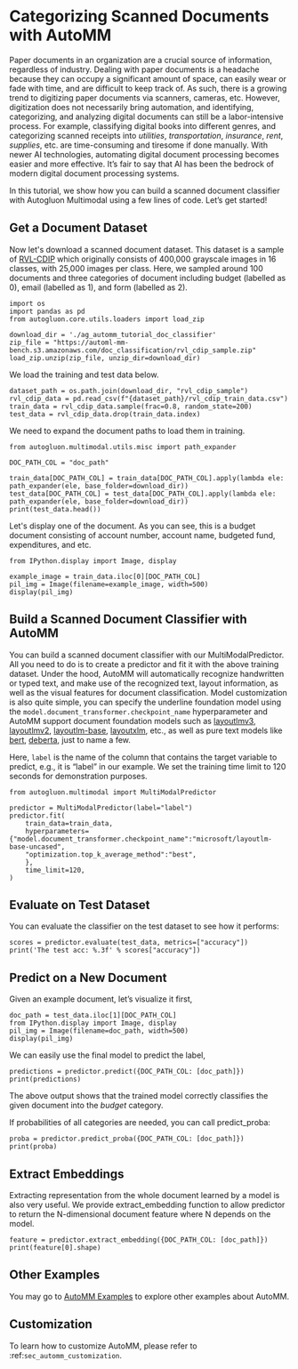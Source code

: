 # Categorizing Scanned Documents with AutoMM

Paper documents in an organization are a crucial source of information, regardless of industry. 
Dealing with paper documents is a headache because they can occupy a significant amount of space, can easily wear or fade with time, and are difficult to keep track of. 
As such, there is a growing trend to digitizing paper documents via scanners, cameras, etc. 
However, digitization does not necessarily bring automation, and identifying, categorizing, and analyzing digital documents can still be a labor-intensive process. 
For example, classifying digital books into different genres, and categorizing scanned receipts into *utilities*, *transportation*, *insurance*, *rent*, *supplies*, etc. are time-consuming and tiresome if done manually. 
With newer AI technologies, automating digital document processing becomes easier and more effective. 
It’s fair to say that AI has been the bedrock of modern digital document processing systems.

In this tutorial, we show how you can build a scanned document classifier with Autogluon Multimodal using a few lines of code. Let’s get started!

## Get a Document Dataset
Now let's download a scanned document dataset. 
This dataset is a sample of [RVL-CDIP](https://huggingface.co/datasets/rvl_cdip) which originally consists of 400,000 grayscale images in 16 classes, with 25,000 images per class. 
Here, we sampled around 100 documents and three categories of document including budget (labelled as 0), email (labelled as 1), and form (labelled as 2).

```{.python .input}
import os
import pandas as pd
from autogluon.core.utils.loaders import load_zip

download_dir = './ag_automm_tutorial_doc_classifier'
zip_file = "https://automl-mm-bench.s3.amazonaws.com/doc_classification/rvl_cdip_sample.zip"
load_zip.unzip(zip_file, unzip_dir=download_dir)
```

We load the training and test data below.

```{.python .input}
dataset_path = os.path.join(download_dir, "rvl_cdip_sample")
rvl_cdip_data = pd.read_csv(f"{dataset_path}/rvl_cdip_train_data.csv")
train_data = rvl_cdip_data.sample(frac=0.8, random_state=200)
test_data = rvl_cdip_data.drop(train_data.index)
```

We need to expand the document paths to load them in training.

```{.python .input}
from autogluon.multimodal.utils.misc import path_expander

DOC_PATH_COL = "doc_path"

train_data[DOC_PATH_COL] = train_data[DOC_PATH_COL].apply(lambda ele: path_expander(ele, base_folder=download_dir))
test_data[DOC_PATH_COL] = test_data[DOC_PATH_COL].apply(lambda ele: path_expander(ele, base_folder=download_dir))
print(test_data.head())
```

Let's display one of the document. 
As you can see, this is a budget document consisting of account number, account name, budgeted fund, expenditures, and etc.

```{.python .input}
from IPython.display import Image, display

example_image = train_data.iloc[0][DOC_PATH_COL]
pil_img = Image(filename=example_image, width=500)
display(pil_img)
```


## Build a Scanned Document Classifier with AutoMM

You can build a scanned document classifier with our MultiModalPredictor. 
All you need to do is to create a predictor and fit it with the above training dataset. 
Under the hood, AutoMM will automatically recognize handwritten or typed text, and make use of the recognized text, layout information, as well as the visual features for document classification. 
Model customization is also quite simple, you can specify the underline foundation model using the `model.document_transformer.checkpoint_name` hyperparameter and AutoMM support document foundation models such as [layoutlmv3](https://huggingface.co/microsoft/layoutlmv3-base), [layoutlmv2](https://huggingface.co/microsoft/layoutlmv2-base-uncased), [layoutlm-base](https://huggingface.co/microsoft/layoutlm-base-uncased), [layoutxlm](https://huggingface.co/docs/transformers/model_doc/layoutxlm), etc., 
as well as pure text models like [bert](https://huggingface.co/bert-base-uncased), [deberta](https://huggingface.co/microsoft/deberta-v3-base), just to name a few.

Here, `label` is the name of the column that contains the target variable to predict, e.g., it is “label” in our example. 
We set the training time limit to 120 seconds for demonstration purposes.

```{.python .input}
from autogluon.multimodal import MultiModalPredictor

predictor = MultiModalPredictor(label="label")
predictor.fit(
    train_data=train_data,
    hyperparameters={"model.document_transformer.checkpoint_name":"microsoft/layoutlm-base-uncased",
    "optimization.top_k_average_method":"best",
    },
    time_limit=120,
)
```

## Evaluate on Test Dataset

You can evaluate the classifier on the test dataset to see how it performs:

```{.python .input}
scores = predictor.evaluate(test_data, metrics=["accuracy"])
print('The test acc: %.3f' % scores["accuracy"])
```

## Predict on a New Document

Given an example document, let’s visualize it first,
```{.python .input}
doc_path = test_data.iloc[1][DOC_PATH_COL]
from IPython.display import Image, display
pil_img = Image(filename=doc_path, width=500)
display(pil_img)
```

We can easily use the final model to predict the label,
```{.python .input}
predictions = predictor.predict({DOC_PATH_COL: [doc_path]})
print(predictions)
```
The above output shows that the trained model correctly classifies the given document into the *budget* category.

If probabilities of all categories are needed, you can call predict_proba:
```{.python .input}
proba = predictor.predict_proba({DOC_PATH_COL: [doc_path]})
print(proba)
```

## Extract Embeddings

Extracting representation from the whole document learned by a model is also very useful. 
We provide extract_embedding function to allow predictor to return the N-dimensional document feature where N depends on the model.
```{.python .input}
feature = predictor.extract_embedding({DOC_PATH_COL: [doc_path]})
print(feature[0].shape)
```

## Other Examples

You may go to [AutoMM Examples](https://github.com/autogluon/autogluon/tree/master/examples/automm) to explore other examples about AutoMM.

## Customization
To learn how to customize AutoMM, please refer to :ref:`sec_automm_customization`.
